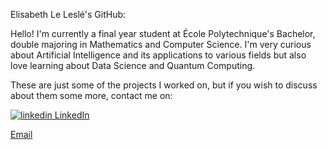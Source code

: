Elisabeth Le Leslé's GitHub:

Hello! I'm currently a final year student at École Polytechnique's Bachelor, double majoring in Mathematics and Computer Science. 
I'm very curious about Artificial Intelligence and its applications to various fields
but also love learning about Data Science and Quantum Computing. 

These are just some of the projects I worked on, but if you wish to discuss about them some more, contact me on: 
<p>
  <a href="https://www.linkedin.com/in/elisabeth-le-leslé-bb1589266/" rel="nofollow noreferrer">
    <img src="https://i.sstatic.net/gVE0j.png" alt="linkedin"> LinkedIn
  </a> 
</p>

[Email](mailto:elisabeth.le-lesle@polytechnique.edu)

<!---
elisabethlelesle/elisabethlelesle is a ✨ special ✨ repository because its `README.md` (this file) appears on your GitHub profile.
You can click the Preview link to take a look at your changes.
--->
